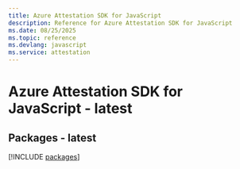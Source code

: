 ```yaml
---
title: Azure Attestation SDK for JavaScript
description: Reference for Azure Attestation SDK for JavaScript
ms.date: 08/25/2025
ms.topic: reference
ms.devlang: javascript
ms.service: attestation
---
```

# Azure Attestation SDK for JavaScript - latest
## Packages - latest
[!INCLUDE [packages](attestation-index.md)]